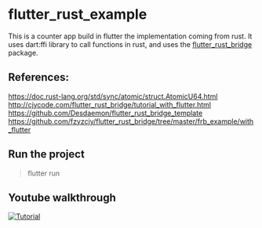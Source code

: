 # flutter_rust_example

This is a counter app build in flutter the implementation coming from rust. It uses dart:ffi library to call functions in rust, and uses the [flutter_rust_bridge](https://github.com/fzyzcjy/flutter_rust_bridge) package.


## References: 
https://doc.rust-lang.org/std/sync/atomic/struct.AtomicU64.html
http://cjycode.com/flutter_rust_bridge/tutorial_with_flutter.html
https://github.com/Desdaemon/flutter_rust_bridge_template
https://github.com/fzyzcjy/flutter_rust_bridge/tree/master/frb_example/with_flutter


## Run the project
> flutter run

## Youtube walkthrough
[![Tutorial](https://img.youtube.com/vi/oRahosxToxA/0.jpg)](https://www.youtube.com/watch?v=oRahosxToxA)